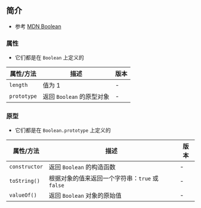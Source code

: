 ## 简介

+ 参考 [MDN Boolean](https://developer.mozilla.org/zh-CN/docs/Web/JavaScript/Reference/Global_Objects/Boolean)




### 属性

+ 它们都是在 `Boolean` 上定义的

|属性/方法|描述|版本|
|-|-|-|
|`length`|值为 1|-|
|`prototype`|返回 `Boolean` 的原型对象|-|





### 原型

+ 它们都是在 `Boolean.prototype` 上定义的

|属性/方法|描述|版本|
|-|-|-|
|`constructor`|返回 `Boolean` 的构造函数|-|
|`toString()`|根据对象的值来返回一个字符串：`true` 或 `false`|-|
|`valueOf()`|返回 `Boolean` 对象的原始值|-|